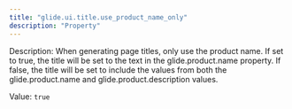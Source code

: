 ```yaml
---
title: "glide.ui.title.use_product_name_only"
description: "Property"
---
```


Description: When generating page titles, only use the product name. If set to true, the title will be set to the text in the glide.product.name property. If false, the title will be set to include the values from both the glide.product.name and glide.product.description values.

Value: `true`